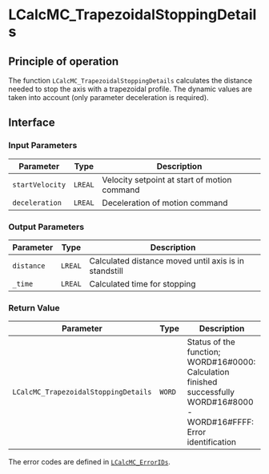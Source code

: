# LCalcMC_TrapezoidalStoppingDetails

## Principle of operation

The function `LCalcMC_TrapezoidalStoppingDetails` calculates the distance needed to stop the axis with a trapezoidal profile. The dynamic values are taken into account (only parameter deceleration is required).

## Interface

### Input Parameters

| Parameter | Type | Description |
|-----------|------|-------------|
| `startVelocity` | `LREAL` | Velocity setpoint at start of motion command |
| `deceleration` | `LREAL` | Deceleration of motion command |

### Output Parameters

| Parameter | Type | Description |
|-----------|------|-------------|
| `distance` | `LREAL` | Calculated distance moved until axis is in standstill |
| `_time` | `LREAL` | Calculated time for stopping |

### Return Value

| Parameter | Type | Description |
|-----------|------|-------------|
| `LCalcMC_TrapezoidalStoppingDetails` | `WORD` | Status of the function; WORD#16#0000: Calculation finished successfully <br/> WORD#16#8000 - WORD#16#FFFF: Error identification |

The error codes are defined in [`LCalcMC_ErrorIDs`](../constants/LCalcMC_ErrorIDs.md).
